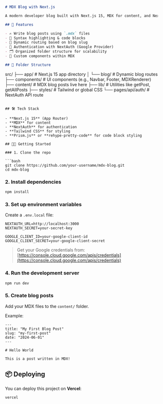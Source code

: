 ```markdown
# MDX Blog with Next.js

A modern developer blog built with Next.js 15, MDX for content, and NextAuth for authentication.

## 🚀 Features

- ✍️ Write blog posts using `.mdx` files
- 🧠 Syntax highlighting & code blocks
- 🧾 Dynamic routing based on blog slug
- 🔐 Authentication with NextAuth (Google Provider)
- 🗂 Organized folder structure for scalability
- 🧩 Custom components within MDX

## 📁 Folder Structure

```

src/
├── app/               # Next.js 15 app directory
│   └── blog/          # Dynamic blog routes
├── components/        # UI components (e.g., Navbar, Footer, MDXRenderer)
├── content/           # MDX blog posts live here
├── lib/               # Utilities like getPost, getAllPosts
├── styles/            # Tailwind or global CSS
└── pages/api/auth/    # NextAuth API route

````

## 🛠 Tech Stack

- **Next.js 15** (App Router)
- **MDX** for content
- **NextAuth** for authentication
- **Tailwind CSS** for styling
- **Prism.js** or **rehype-pretty-code** for code block styling

## 🧑‍💻 Getting Started

### 1. Clone the repo

```bash
git clone https://github.com/your-username/mdx-blog.git
cd mdx-blog
````

### 2. Install dependencies

```bash
npm install
```

### 3. Set up environment variables

Create a `.env.local` file:

```env
NEXTAUTH_URL=http://localhost:3000
NEXTAUTH_SECRET=your-secret-key

GOOGLE_CLIENT_ID=your-google-client-id
GOOGLE_CLIENT_SECRET=your-google-client-secret
```

> Get your Google credentials from: [https://console.cloud.google.com/apis/credentials](https://console.cloud.google.com/apis/credentials)

### 4. Run the development server

```bash
npm run dev
```

### 5. Create blog posts

Add your MDX files to the `content/` folder.

Example:

```mdx
---
title: "My First Blog Post"
slug: "my-first-post"
date: "2024-06-01"
---

# Hello World

This is a post written in MDX!
```

## 📦 Deploying

You can deploy this project on **Vercel**:

```bash
vercel
```

